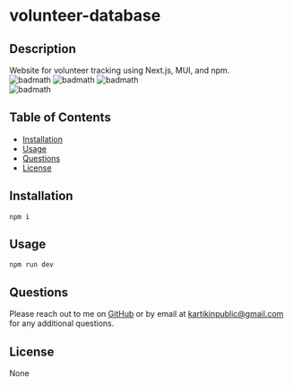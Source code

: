 # volunteer-database

## Description

Website for volunteer tracking using Next.js, MUI, and npm.  
![badmath](https://img.shields.io/github/languages/top/nitrotap/volunteer-database)
![badmath](https://img.shields.io/github/issues/nitrotap/volunteer-database)
![badmath](https://img.shields.io/github/forks/nitrotap/volunteer-database)  
![badmath](https://img.shields.io/github/stars/nitrotap/volunteer-database)

## Table of Contents

- [Installation](#Installation)
- [Usage](#Usage)
- [Questions](#Questions)
- [License](#License)

## Installation

```
npm i
```

## Usage

```
npm run dev
```

## Questions

Please reach out to me on [GitHub](https://github.com/nitrotap) or by email at kartikinpublic@gmail.com for any additional questions.

## License

None

